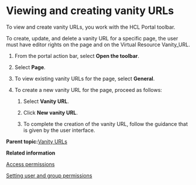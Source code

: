 # Viewing and creating vanity URLs

To view and create vanity URLs, you work with the HCL Portal toolbar.

To create, update, and delete a vanity URL for a specific page, the user must have editor rights on the page and on the Virtual Resource Vanity\_URL.

1.  From the portal action bar, select **Open the toolbar**.

2.  Select **Page**.

3.  To view existing vanity URLs for the page, select **General**.

4.  To create a new vanity URL for the page, proceed as follows:

    1.  Select **Vanity URL**.

    2.  Click **New vanity URL**.

    3.  To complete the creation of the vanity URL, follow the guidance that is given by the user interface.


**Parent topic:**[Vanity URLs](../wcm/vanity_urls.md)

**Related information**  


[Access permissions](../admin-system/sec_acc_rights.md)

[Setting user and group permissions](../admin-system/sec_ugpp.md)

